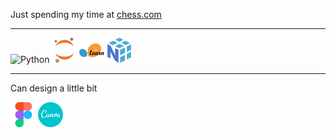 
Just spending my time at <a href="https://www.chess.com/play/online">chess.com</a>


---

 <div class="icons-pl">
<img src="https://cdn.jsdelivr.net/gh/devicons/devicon/icons/python/python-original.svg" height="40" title="Python"/>
<img src="https://github.com/devicons/devicon/blob/v2.16.0/icons/jupyter/jupyter-original.svg" height="40" title="Jupyter"/>
<img src="https://github.com/devicons/devicon/blob/v2.16.0/icons/scikitlearn/scikitlearn-original.svg" height="40" title="ScikitLearn"/>
<img src="https://github.com/devicons/devicon/blob/v2.16.0/icons/numpy/numpy-original.svg" height="40" title="Numpy"/>


</div>

---

Can design a little bit
<div class="icons-pl">
<img src="https://github.com/devicons/devicon/blob/v2.16.0/icons/figma/figma-original.svg" height="40" title="Figma"/>
<img src="https://github.com/devicons/devicon/blob/v2.16.0/icons/canva/canva-original.svg" height="40" title="Canva"/>

</div>


  

